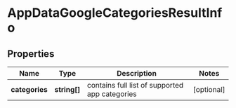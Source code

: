# AppDataGoogleCategoriesResultInfo

## Properties

| Name | Type | Description | Notes |
|------------ | ------------- | ------------- | -------------|
**categories** | **string[]** | contains full list of supported app categories |[optional]|